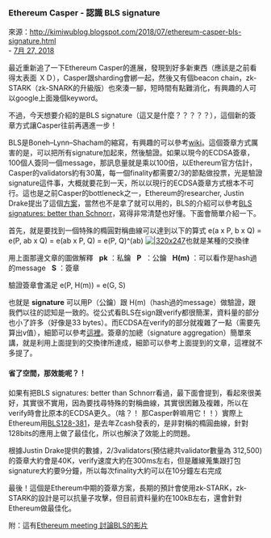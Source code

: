 ### Ethereum Casper - 認識 BLS signature
來源：http://kimiwublog.blogspot.com/2018/07/ethereum-casper-bls-signature.html    
\- [7月 27, 2018](http://kimiwublog.blogspot.com/2018/07/ethereum-casper-bls-signature.html)

最近重新追了一下Ethereum Casper的進展，發現到好多新東西（應該是之前看得太表面 ＸＤ），Casper跟sharding會綁一起，然後又有個beacon chain，zk-STARK（zk-SNARK的升級版）也來湊一腳，短時間有點難消化，有興趣的人可以google上面幾個keyword。

不過，今天想要介紹的是BLS signature（這又是什麼？？？？？），這個新的簽章方式讓Casper往前再邁進一步！

BLS是Boneh–Lynn–Shacham的縮寫，有興趣的可以參考[wiki](https://en.wikipedia.org/wiki/Boneh%E2%80%93Lynn%E2%80%93Shacham)。這個簽章方式厲害的是，可以把所有signature加起來，然後驗證。如果以現今的ECDSA簽章，100個人簽同一個message，那訊息量就是乘以100倍，以Ethereum官方估計，Casper的validators約有30萬，每一個finality都需要2/3的節點做投票，光是驗證signature這件事，大概就要花到一天，所以以現行的ECDSA簽章方式根本不可行。這也是之前Casper的bottleneck之一，Ethereum的researcher, Justin Drake提出了這個[方案](https://ethresear.ch/t/pragmatic-signature-aggregation-with-bls/2105)，當然也不是拿了就可以用的，BLS的介紹可以參考[BLS signatures: better than Schnorr](https://medium.com/@snigirev.stepan/bls-signatures-better-than-schnorr-5a7fe30ea716)，寫得非常清楚也好懂。下面會簡單介紹一下。

首先，就是要找到一個特殊的橢圓對稱曲線可以達到以下的算式
e(a x P, b x Q) = e(P, ab x Q) = e(ab x P, Q) = e(P, Q)^(ab)
[![|320x247](https://cdn-images-1.medium.com/max/2000/1*IpmIdJLR36iHnOHq1OqHnw@2x.png)](https://cdn-images-1.medium.com/max/2000/1*IpmIdJLR36iHnOHq1OqHnw@2x.png)也就是某種的交換律

用上面那邊文章的圖做解釋
  **pk** ：私鑰
  **P**  ：公鑰
  **H(m)** ：可以看作是hash過的message
  **S** ：簽章

驗證簽章會滿足
e(P, H(m)) = e(G, S)

也就是 **signature** 可以用P（公鑰）跟 H(m)（hash過的message）做驗證，跟我們以往的認知是一致的。從公式看BLS在sign跟verify都很簡潔，資料量的部分也小了許多（好像是33 bytes）。而ECDSA在verify的部分就複雜了一點（需要先算出v值），細節可以參考[這裡](http://kimiwublog.blogspot.com/2018/06/ecdsaethereumsign-message.html)。簽章的加總（signature aggregation）簡單來講，就是利用上面提到的交換律所達成，細節可以參考上面提到的文章，這裡就不多提了。

#### 省了空間，那效能呢？！

如果有把BLS signatures: better than Schnorr看過，最下面會提到，看起來很美好，其實很不實用，因為要找尋特殊的對稱曲線，其實很困難及複雜，所以在verify時會比原本的ECDSA更久。（啥？！ 那Casper幹嘛用它！！）實際上Ethereum用[BLS128-381](https://blog.z.cash/new-snark-curve/)，是去年Zcash發表的，是非對稱的橢圓曲線，針對128bits的應用上做了最佳化，所以也解決了效能上的問題。

根據Justin Drake提供的數據，2/3validators(預估總共validator數量為 312,500)的簽章大約會是40K，verify速度大約在300ms左右，但是離線蒐集跟打包signature大約要9分鐘，所以每次finality大約可以在10分鐘左右完成

最後！這個是Ethereum中期的簽章方案，長期的預計會使用zk-STARK，zk-STARK的設計是可以抗量子攻擊，但目前資料量約在100kB左右，還會針對Ethereum做最佳化。

附：這有[Ethereum meeting 討論BLS的影片](https://www.youtube.com/watch?v=DpV0Hh9YajU&index=5&list=PLaM7G4Llrb7zEHK2UzQo3kxadPyeUy2sZ)
